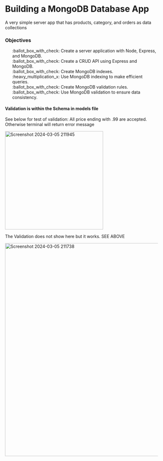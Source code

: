 <h1>Building a MongoDB Database App</h1>
<p>A very simple server app that has products, category, and orders as data collections</p>
<h3>Objectives</h3>
<ul>
:ballot_box_with_check: Create a server application with Node, Express, and MongoDB.<br>
:ballot_box_with_check: Create a CRUD API using Express and MongoDB.<br>
:ballot_box_with_check: Create MongoDB indexes.<br>
:heavy_multiplication_x: Use MongoDB indexing to make efficient queries.<br>
:ballot_box_with_check: Create MongoDB validation rules.<br>
:ballot_box_with_check: Use MongoDB validation to ensure data consistency.<br>
</ul>

<h4>Validation is within the Schema in models file</h4>
<p>See below for test of validation: All price ending with .99 are accepted. Otherwise terminal will return error message</p>
<img width="323" alt="Screenshot 2024-03-05 211945" src="https://github.com/linhdhng/SBA-319/assets/153128184/3381a375-0bb9-419b-bad8-47e93916b779">
<p>The Validation does not show here but it works. <emphasize>SEE ABOVE</emphasize></p>
<img width="700" alt="Screenshot 2024-03-05 211738" src="https://github.com/linhdhng/SBA-319/assets/153128184/03d6b1a6-ced4-4105-b604-4ffbc63039fe">
